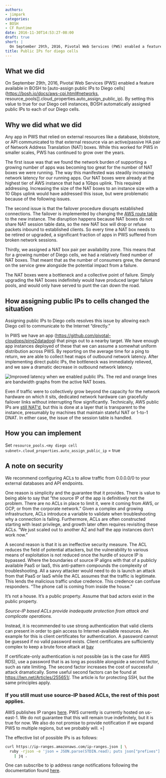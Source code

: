```yaml
---
authors:
- jimpark
categories:
- BOSH
- CF Runtime
date: 2016-11-30T14:53:27-08:00
draft: true
short: |
  On September 29th, 2016, Pivotal Web Services (PWS) enabled a feature available in BOSH to auto-assign public IPs to Diego cells.
title: Public IPs for diego cells
---
```


## What we did
On September 29th, 2016, Pivotal Web Services (PWS) enabled a feature available in BOSH to [auto-assign public IPs to Diego cells](https://bosh.io/docs/aws-cpi.html#networks, resource_pools[].cloud_properties.auto_assign_public_ip). By setting this value to true for our Diego cell instances, BOSH automatically assigned public IPs to each of our Diego cells.


## Why we did what we did
Any app in PWS that relied on external resources like a database, blobstore, or API communicated to that external resource via an active/passive HA pair of Network Address Translation (NAT) boxes. While this worked for PWS in smaller scales, PWS has continued to grow over the years.

The first issue was that we found the network burden of supporting a growing number of apps was becoming too great for the number of NAT boxes we were running. The way this manifested was steadily increasing network latency for our running apps. Our NAT boxes were already at the highest tier of AWS instance that had a 1Gbps uplink. This required addressing. Increasing the size of the NAT boxes to an instance size with a 10 Gbps uplink would have addressed this issue, but were problematic because of the following issues.

The second issue is that the failover procedure disrupts established connections. The failover is implemented by changing the [AWS route table](https://docs.aws.amazon.com/AmazonVPC/latest/UserGuide/VPC_Route_Tables.html) to the new instance. The disruption happens because NAT boxes do not share NAT session table data, so the new NAT box will drop or refuse packets inbound to established clients. So every time a NAT box needs to be retired or upgraded, a significant fraction of apps in PWS suffered from broken network sessions.

Thirdly, we assigned a NAT box pair per availability zone. This means that for a growing number of Diego cells, we had a relatively fixed number of NAT boxes. That meant that as the number of consumers grew, the demand on the service grew alongside the potential impact from a failure.

The NAT boxes were a bottleneck and a collective point of failure. Simply upgrading the NAT boxes indefinitely would have produced larger failure pools, and would only have served to punt the can down the road.


## How assigning public IPs to cells changed the situation
Assigning public IPs to Diego cells resolves this issue by allowing each Diego cell to communicate to the Internet “directly.”

In PWS we have an app (https://github.com/pivotal-cloudops/ping2datadog)  that pings out to a nearby target. We have enough app instances deployed of these that we can assume a somewhat uniform distribution across PWS. By reporting on the average time for a ping to return, we are able to collect heat maps of outbound network latency. After implementing direct public IPs, the bottleneck was immediately relieved, and we saw a dramatic decrease in outbound network latency.

![Improved latency when we enabled public IPs. The red and orange lines are bandwidth graphs from the active NAT boxes.](https://i.imgur.com/Oob8L7K.png)

Even if traffic were to collectively grow beyond the capacity for the network hardware on which it sits, dedicated network hardware can gracefully failover links without interrupting flow significantly. Technically, AWS public IPs are [still NAT’d](https://docs.aws.amazon.com/AmazonVPC/latest/UserGuide/vpc-ip-addressing.html ), but this is done at a layer that is transparent to the instance, presumably by machines that maintain stateful NAT or 1-to-1 DNAT. In either case, the issue of the session table is handled.



## How you can implement
Set `resource_pools.<my diego cell subnet>.cloud_properties.auto_assign_public_ip` = true


## A note on security
We recommend configuring ACLs to allow traffic from 0.0.0.0/0 to your external databases and API endpoints.

One reason is simplicity and the guarantee that it provides. There is value to being able to say that “the source IP of the app is definitively not the problem. There are no ACLs in place to limit it, were it coming from AWS, or GCP, or from the corporate network.” Given a complex and growing infrastructure, ACLs introduce a variable to validate when troubleshooting why a connection is failing. Furthermore, ACLs are often constructed starting with least privilege, and growth later often requires revisiting these ACLs. “We just scaled out to another AZ and half the app instances don’t work now.”

A second reason is that it is an ineffective security measure. The ACL reduces the field of potential attackers, but the vulnerability to various means of exploitation is not reduced once the hurdle of source IP is bypassed. Where the boundaries of source IP aligns with that of a publicly available PaaS or IaaS, this anti-pattern compounds the complexity of troubleshooting. All a savvy attacker would need to do is launch an attack from that PaaS or IaaS while the ACL assumes that the traffic is legitimate. This lends the malicious traffic undue credence. This credence can confuse responders. “The phone call is coming from inside the house.”

It’s not a house. It’s a public property. Assume that bad actors exist in the public property.

*Source-IP based ACLs provide inadequate protection from attack and complicate operations.*


Instead, it is recommended to use strong authentication that valid clients can present in order to gain access to Internet-available resources. An example for this is client certificates for authentication. A password cannot be guessed if no valid password exists. Client certificates are sufficiently complex to keep a brute force attack at [bay](https://blog.digicert.com/cost-crack-256-bit-ssl-encryption/)

If certificate-only authentication is not possible (as is the case for AWS RDS), use a password that is as long as possible alongside a second factor, such as rate limiting. The second factor increases the cost of successful attack dramatically. Some useful second factors can be found at https://lwn.net/Articles/255651/. The article is for protecting SSH, but the same principles apply.


### If you still must use source-IP based ACLs, the rest of this post applies.
AWS publishes IP ranges [here](https://ip-ranges.amazonaws.com/ip-ranges.json).
PWS currently is currently hosted on us-east-1. We do not guarantee that this will remain true indefinitely, but it is true for now. We also do not promise to provide notification if we expand PWS to multiple regions, but we probably will. =]

The effective list of possible IPs is as follows:

```bash
curl https://ip-ranges.amazonaws.com/ip-ranges.json | \
  ruby -rjson -e 'json = JSON.parse(STDIN.read); puts json["prefixes"].select {|v| v["region"] == "us-east-1" && v["service"] == "EC2"}.map{|v| v["ip_prefix"]}.to_json' \
    | jq .
```

One can subscribe to ip address range notifications following the documentation found [here](https://docs.aws.amazon.com/general/latest/gr/aws-ip-ranges.html#subscribe-notifications).
